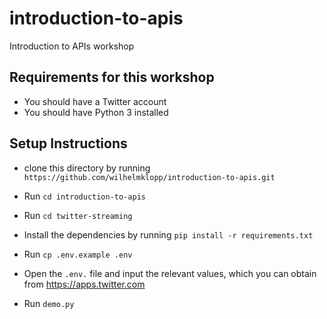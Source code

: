 # introduction-to-apis
Introduction to APIs workshop

## Requirements for this workshop
- You should have a Twitter account
- You should have Python 3 installed

## Setup Instructions
- clone this directory by running `https://github.com/wilhelmklopp/introduction-to-apis.git`
- Run `cd introduction-to-apis`
- Run `cd twitter-streaming`

- Install the dependencies by running `pip install -r requirements.txt`
- Run `cp .env.example .env`
- Open the `.env.` file and input the relevant values, which you can obtain from https://apps.twitter.com

- Run `demo.py`
